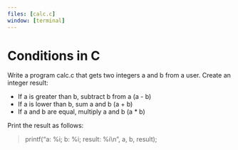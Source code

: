 ```yaml
---
files: [calc.c]
window: [terminal]
---
```


# Conditions in C
Write a program calc.c that gets two integers a and b from a user. Create an integer result:
- If a is greater than b, subtract b from a (a - b)
- If a is lower than b, sum a and b (a + b)
- If a and b are equal, multiply a and b (a * b)

Print the result as follows:

>	printf(“a: %i; b: %i; result: %i\n”, a, b, result);
